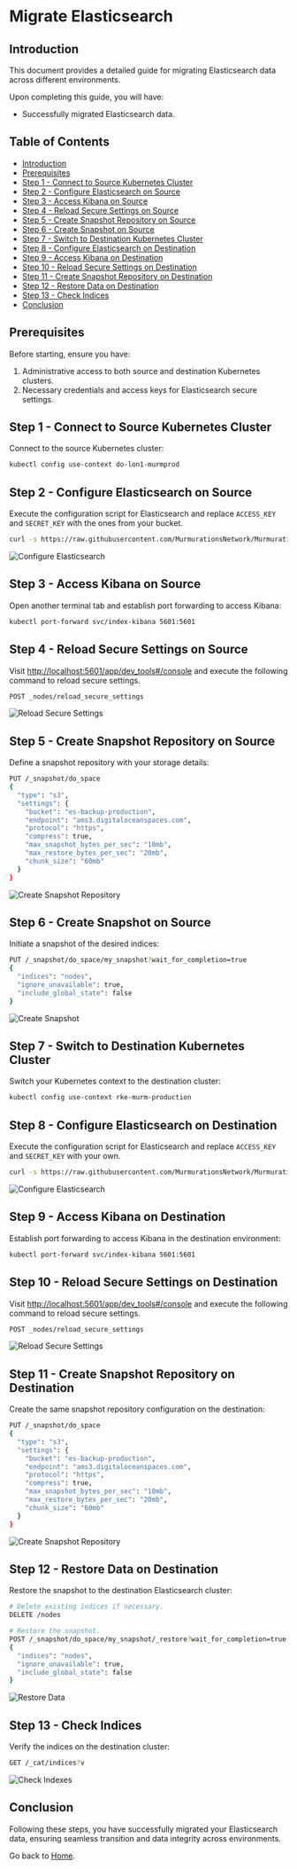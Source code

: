 # Migrate Elasticsearch

## Introduction

This document provides a detailed guide for migrating Elasticsearch data across different environments.

Upon completing this guide, you will have:

- Successfully migrated Elasticsearch data.

## Table of Contents

- [Introduction](#introduction)
- [Prerequisites](#prerequisites)
- [Step 1 - Connect to Source Kubernetes Cluster](#step-1---connect-to-source-kubernetes-cluster)
- [Step 2 - Configure Elasticsearch on Source](#step-2---configure-elasticsearch-on-source)
- [Step 3 - Access Kibana on Source](#step-3---access-kibana-on-source)
- [Step 4 - Reload Secure Settings on Source](#step-4---reload-secure-settings-on-source)
- [Step 5 - Create Snapshot Repository on Source](#step-5---create-snapshot-repository-on-source)
- [Step 6 - Create Snapshot on Source](#step-6---create-snapshot-on-source)
- [Step 7 - Switch to Destination Kubernetes Cluster](#step-7---switch-to-destination-kubernetes-cluster)
- [Step 8 - Configure Elasticsearch on Destination](#step-8---configure-elasticsearch-on-destination)
- [Step 9 - Access Kibana on Destination](#step-9---access-kibana-on-destination)
- [Step 10 - Reload Secure Settings on Destination](#step-10---reload-secure-settings-on-destination)
- [Step 11 - Create Snapshot Repository on Destination](#step-11---create-snapshot-repository-on-destination)
- [Step 12 - Restore Data on Destination](#step-12---restore-data-on-destination)
- [Step 13 - Check Indices](#step-13---check-indices)
- [Conclusion](#conclusion)

## Prerequisites

Before starting, ensure you have:

1. Administrative access to both source and destination Kubernetes clusters.
2. Necessary credentials and access keys for Elasticsearch secure settings.

## Step 1 - Connect to Source Kubernetes Cluster

Connect to the source Kubernetes cluster:

```bash
kubectl config use-context do-lon1-murmprod
```

## Step 2 - Configure Elasticsearch on Source

Execute the configuration script for Elasticsearch and replace `ACCESS_KEY` and `SECRET_KEY` with the ones from your bucket.

```bash
curl -s https://raw.githubusercontent.com/MurmurationsNetwork/MurmurationsServices/main/scripts/configure_es_s3.sh | bash -s -- ACCESS_KEY SECRET_KEY
```

![Configure Elasticsearch](./assets/images/configure-elasticsearch.png)

## Step 3 - Access Kibana on Source

Open another terminal tab and establish port forwarding to access Kibana:

```bash
kubectl port-forward svc/index-kibana 5601:5601
```

## Step 4 - Reload Secure Settings on Source

Visit [http://localhost:5601/app/dev_tools#/console](http://localhost:5601/app/dev_tools#/console) and execute the following command to reload secure settings.

```bash
POST _nodes/reload_secure_settings
```

![Reload Secure Settings](./assets/images/reload-secure-settings.png)

## Step 5 - Create Snapshot Repository on Source

Define a snapshot repository with your storage details:

```bash
PUT /_snapshot/do_space
{
  "type": "s3",
  "settings": {
    "bucket": "es-backup-production",
    "endpoint": "ams3.digitaloceanspaces.com",
    "protocol": "https",
    "compress": true,
    "max_snapshot_bytes_per_sec": "10mb",
    "max_restore_bytes_per_sec": "20mb",
    "chunk_size": "60mb"
  }
}
```

![Create Snapshot Repository](./assets/images/create-snapshot-repository.png)

## Step 6 - Create Snapshot on Source

Initiate a snapshot of the desired indices:

```bash
PUT /_snapshot/do_space/my_snapshot?wait_for_completion=true
{
  "indices": "nodes",
  "ignore_unavailable": true,
  "include_global_state": false
}
```

![Create Snapshot](./assets/images/create-snapshot.png)

## Step 7 - Switch to Destination Kubernetes Cluster

Switch your Kubernetes context to the destination cluster:

```bash
kubectl config use-context rke-murm-production
```

## Step 8 - Configure Elasticsearch on Destination

Execute the configuration script for Elasticsearch and replace `ACCESS_KEY` and `SECRET_KEY` with your own.

```bash
curl -s https://raw.githubusercontent.com/MurmurationsNetwork/MurmurationsServices/main/scripts/configure_es_s3.sh | bash -s -- ACCESS_KEY SECRET_KEY
```

![Configure Elasticsearch](./assets/images/configure-elasticsearch.png)

## Step 9 - Access Kibana on Destination

Establish port forwarding to access Kibana in the destination environment:

```bash
kubectl port-forward svc/index-kibana 5601:5601
```

## Step 10 - Reload Secure Settings on Destination

Visit [http://localhost:5601/app/dev_tools#/console](http://localhost:5601/app/dev_tools#/console) and execute the following command to reload secure settings.

```bash
POST _nodes/reload_secure_settings
```

![Reload Secure Settings](./assets/images/reload-secure-settings.png)

## Step 11 - Create Snapshot Repository on Destination

Create the same snapshot repository configuration on the destination:

```bash
PUT /_snapshot/do_space
{
  "type": "s3",
  "settings": {
    "bucket": "es-backup-production",
    "endpoint": "ams3.digitaloceanspaces.com",
    "protocol": "https",
    "compress": true,
    "max_snapshot_bytes_per_sec": "10mb",
    "max_restore_bytes_per_sec": "20mb",
    "chunk_size": "60mb"
  }
}
```

![Create Snapshot Repository](./assets/images/create-snapshot-repository.png)

## Step 12 - Restore Data on Destination

Restore the snapshot to the destination Elasticsearch cluster:

```bash
# Delete existing indices if necessary.
DELETE /nodes

# Restore the snapshot.
POST /_snapshot/do_space/my_snapshot/_restore?wait_for_completion=true
{
  "indices": "nodes",
  "ignore_unavailable": true,
  "include_global_state": false
}
```

![Restore Data](./assets/images/restore-data.png)

## Step 13 - Check Indices

Verify the indices on the destination cluster:

```bash
GET /_cat/indices?v
```

![Check Indexes](./assets/images/check-indexes.png)

## Conclusion

Following these steps, you have successfully migrated your Elasticsearch data, ensuring seamless transition and data integrity across environments.

Go back to [Home](../README.md).
